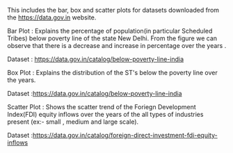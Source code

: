 This includes the bar, box and scatter plots for datasets downloaded from the https://data.gov.in website.

Bar Plot  : Explains the percentage of population(in particular Scheduled Tribes) below poverty line of the state New Delhi. From the      figure we can observe that there is a decrease and increase in percentage over the years .

Dataset : https://data.gov.in/catalog/below-poverty-line-india


Box Plot : Explains the distribution of the ST's below the poverty line over the years.

Dataset :https://data.gov.in/catalog/below-poverty-line-india


Scatter Plot : Shows the scatter trend of the Foriegn Development Index(FDI) equity inflows over the years of the all types of industries present (ex:- small , medium and large scale). 

Dataset :https://data.gov.in/catalog/foreign-direct-investment-fdi-equity-inflows
